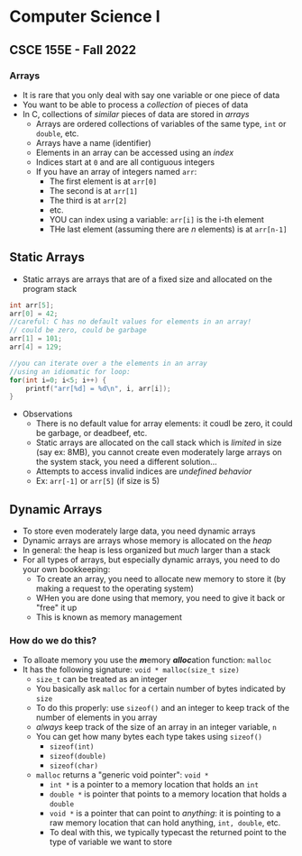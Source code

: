 
# Computer Science I
## CSCE 155E - Fall 2022
### Arrays

* It is rare that you only deal with say one variable or one piece of data
* You want to be able to process a *collection* of pieces of data
* In C, collections of _similar_ pieces of data are stored in *arrays*
  * Arrays are ordered collections of variables of the same type, `int` or `double`, etc.
  * Arrays have a name (identifier)
  * Elements in an array can be accessed using an *index*
  * Indices start at `0` and are all contiguous integers
  * If you have an array of integers named `arr`:
    * The first element is at `arr[0]`
    * The second is at `arr[1]`
    * The third is at `arr[2]`
    * etc.
    * YOU can index using a variable: `arr[i]` is the i-th element
    * THe last element (assuming there are $n$ elements) is at `arr[n-1]`

## Static Arrays

* Static arrays are arrays that are of a fixed size and allocated on the program stack

```c
int arr[5];
arr[0] = 42;
//careful: C has no default values for elements in an array!
// could be zero, could be garbage
arr[1] = 101;
arr[4] = 129;

//you can iterate over a the elements in an array
//using an idiomatic for loop:
for(int i=0; i<5; i++) {
    printf("arr[%d] = %d\n", i, arr[i]);
}
```

* Observations
  * There is no default value for array elements: it coudl be zero, it could be garbage, or deadbeef, etc.
  * Static arrays are allocated on the call stack which is *limited* in size (say ex: 8MB), you cannot create even moderately large arrays on the system stack, you need a different solution...
  * Attempts to access invalid indices are *undefined behavior*
  * Ex: `arr[-1]` or `arr[5]` (if size is 5)

## Dynamic Arrays

* To store even moderately large data, you need dynamic arrays
* Dynamic arrays are arrays whose memory is allocated on the *heap*
* In general: the heap is less organized but *much* larger than a stack
* For all types of arrays, but especially dynamic arrays, you need to do your own bookkeeping:
  * To create an array, you need to allocate new memory to store it (by making a request to the operating system)
  * WHen you are done using that memory, you need to give it back or "free" it up
  * This is known as memory management

### How do we do this?

* To alloate memory you use the ***m***emory ***alloc***ation function: `malloc`
* It has the following signature:
`void * malloc(size_t size)`
  * `size_t` can be treated as an integer
  * You basically ask `malloc` for a certain number of bytes indicated by `size`
  * To do this properly: use `sizeof()` and an integer to keep track of the number of elements in you array
  * *always* keep track of the size of an array in an integer variable, `n`
  * You can get how many bytes each type takes using `sizeof()`
    * `sizeof(int)`
    * `sizeof(double)`
    * `sizeof(char)`
  * `malloc` returns a "generic void pointer": `void *`
    * `int *` is a pointer to a memory location that holds an `int`
    * `double *` is pointer that points to a memory location that holds a `double`
    * `void *` is a pointer that can point to *anything*: it is pointing to a raw memory location that can hold anything, `int, double`, etc.
    * To deal with this, we typically typecast the returned point to the type of variable we want to store


```text





```
